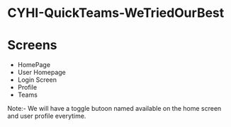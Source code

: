 # CYHI-QuickTeams-WeTriedOurBest

# Screens 
 - HomePage
 - User Homepage 
 - Login Screen
 - Profile
 - Teams


 Note:- We will have a toggle butoon named available on the home screen and user profile everytime. 

